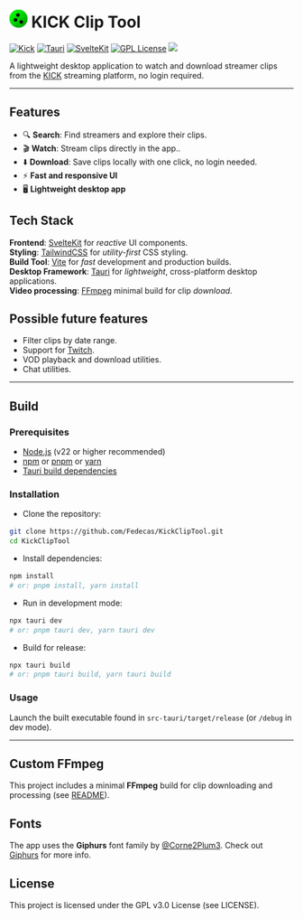 # ![icon](src-tauri/icons/32x32.png) KICK Clip Tool
[![Kick](https://img.shields.io/badge/Kick-53FC19?logo=kick&logoColor=000)](https://kick.com/) [![Tauri](https://img.shields.io/badge/Tauri-24C8D8?logo=tauri&logoColor=fff)](https://v2.tauri.app/) [![SvelteKit](https://img.shields.io/badge/SvelteKit-%23f1413d.svg?logo=svelte&logoColor=white)](https://kit.svelte.dev/) [![GPL License](https://img.shields.io/badge/License-GPL-green.svg)](https://www.gnu.org/licenses/gpl-3.0.txt) [![](https://img.shields.io/github/v/tag/Fedecas/KickClipTool)](#) 

A lightweight desktop application to watch and download streamer clips from the [KICK](https://kick.com) streaming platform, no login required.  

---

## Features
- 🔍 **Search**: Find streamers and explore their clips.
- 🎬 **Watch**: Stream clips directly in the app..
- ⬇️ **Download**: Save clips locally with one click, no login needed.
- ⚡️ **Fast and responsive UI**
- 🖥️ **Lightweight desktop app**
  
  
## Tech Stack  
**Frontend**: [SvelteKit](https://svelte.dev/docs/kit/introduction) for *reactive* UI components.  
**Styling**: [TailwindCSS](https://tailwindcss.com/docs/installation/using-vite) for *utility-first* CSS styling.  
**Build Tool**: [Vite](https://v6.vite.dev/guide) for *fast* development and production builds.  
**Desktop Framework**: [Tauri](https://v2.tauri.app/start) for *lightweight*, cross-platform desktop applications.  
**Video processing**: [FFmpeg](https://ffmpeg.org) minimal build for clip *download*.  
  
## Possible future features  
- Filter clips by date range.  
- Support for [Twitch](https://www.twitch.tv).  
- VOD playback and download utilities.  
- Chat utilities.  
  
---  

## Build
### Prerequisites
- [Node.js](https://nodejs.org/) (v22 or higher recommended)
- [npm](https://www.npmjs.com/) or [pnpm](https://pnpm.io/) or [yarn](https://yarnpkg.com/)
- [Tauri build dependencies](https://v2.tauri.app/es/start/prerequisites)

### Installation
- Clone the repository:
```sh
git clone https://github.com/Fedecas/KickClipTool.git
cd KickClipTool
```
- Install dependencies:
```sh
npm install
# or: pnpm install, yarn install
```
- Run in development mode:
```sh
npx tauri dev
# or: pnpm tauri dev, yarn tauri dev
```
- Build for release:
```sh
npx tauri build
# or: pnpm tauri build, yarn tauri build
```

### Usage
Launch the built executable found in `src-tauri/target/release` (or `/debug` in dev mode).

---

## Custom FFmpeg
This project includes a minimal **FFmpeg** build for clip downloading and processing (see [README](src-tauri/bin/README.md)).

## Fonts
The app uses the **Giphurs** font family by [@Corne2Plum3](https://github.com/Corne2Plum3). Check out [Giphurs](https://github.com/Corne2Plum3/Giphurs) for more info.

## License
This project is licensed under the GPL v3.0 License (see LICENSE).
